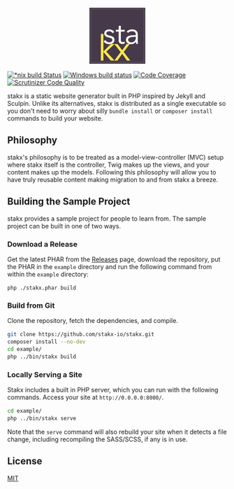 <p align="center"><img alt="stakx logo" src=".github/brand.png"></p>

[![*nix build Status](https://img.shields.io/travis/stakx-io/stakx.svg)](https://travis-ci.org/stakx-io/stakx)
[![Windows build status](https://ci.appveyor.com/api/projects/status/0otqsetd0079jipd?svg=true)](https://ci.appveyor.com/project/allejo/stakx)
[![Code Coverage](https://img.shields.io/scrutinizer/coverage/g/stakx-io/stakx.svg)](https://scrutinizer-ci.com/g/stakx-io/stakx/?branch=master)
[![Scrutinizer Code Quality](https://img.shields.io/scrutinizer/g/stakx-io/stakx.svg)](https://scrutinizer-ci.com/g/stakx-io/stakx/?branch=master)

stakx is a static website generator built in PHP inspired by Jekyll and Sculpin. Unlike its alternatives, stakx is distributed as a single executable so you don't need to worry about silly `bundle install` or `composer install` commands to build your website.

## Philosophy

stakx's philosophy is to be treated as a model-view-controller (MVC) setup where stakx itself is the controller, Twig makes up the views, and your content makes up the models. Following this philosophy will allow you to have truly reusable content making migration to and from stakx a breeze.

## Building the Sample Project

stakx provides a sample project for people to learn from. The sample project can be built in one of two ways.

### Download a Release

Get the latest PHAR from the [Releases](https://github.com/stakx-io/stakx/releases) page, download the repository, put the PHAR in the `example` directory and run the following command from within the `example` directory:

```
php ./stakx.phar build
```

### Build from Git

Clone the repository, fetch the dependencies, and compile.

```bash
git clone https://github.com/stakx-io/stakx.git
composer install --no-dev
cd example/
php ../bin/stakx build
```

### Locally Serving a Site

Stakx includes a built in PHP server, which you can run with the following commands. Access your site at `http://0.0.0.0:8000/`.

```bash
cd example/
php ../bin/stakx serve
```

Note that the `serve` command will also rebuild your site when it detects a file change, including recompiling the SASS/SCSS, if any is in use.

## License

[MIT](./LICENSE.md)
